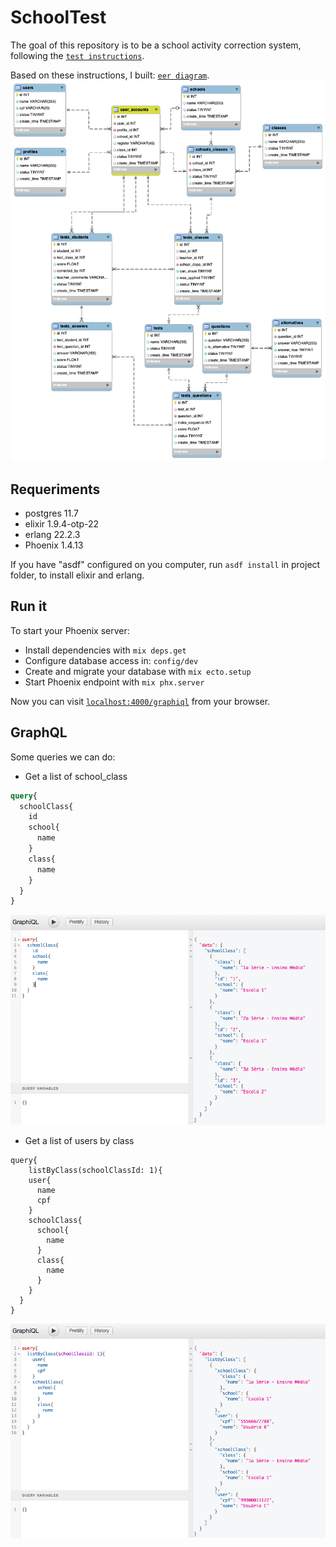# SchoolTest
The goal of this repository is to be a school activity correction system, following the [`test instructions`](.github/test_arvore.md).

Based on these instructions, I built: [`eer diagram`](.github/diagram.png).
<img src=".github/diagram.png" />

## Requeriments
  * postgres 11.7
  * elixir 1.9.4-otp-22 
  * erlang 22.2.3
  * Phoenix 1.4.13
  

  If you have "asdf" configured on you computer, run ``` asdf install ``` in project folder, to install elixir and erlang.

## Run it
To start your Phoenix server:

  * Install dependencies with `mix deps.get`
  * Configure database access in: `config/dev`
  * Create and migrate your database with `mix ecto.setup`
  * Start Phoenix endpoint with `mix phx.server`

Now you can visit [`localhost:4000/graphiql`](http://localhost:4000/graphiql) from your browser.

## GraphQL
Some queries we can do:

* Get a list of school_class
```graphql
query{
  schoolClass{
    id
    school{
      name
    }
    class{
      name
    }
  }
}
```
<img src=".github/list_schoolClass.png" />

* Get a list of users by class
```
query{
	listByClass(schoolClassId: 1){
    user{
      name
	  cpf
    }
    schoolClass{
      school{
        name
      }
      class{
        name
      }
    }
  }
}
```
<img src=".github/listByClass.png" />
